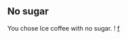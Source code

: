 ## No sugar
You chose Ice coffee with no sugar.
! [f](https://www.google.com/imgres?imgurl=https%3A%2F%2Flovingitvegan.com%2Fwp-content%2Fuploads%2F2018%2F05%2FVegan-Iced-Coffee-13.jpg&imgrefurl=https%3A%2F%2Flovingitvegan.com%2Fvegan-iced-coffee%2F&docid=_EiXIWvYarJrAM&tbnid=hcRxsYYyr6vc7M%3A&vet=10ahUKEwjV5L2muNbmAhVvhuAKHXVDCVMQMwh3KAAwAA..i&w=1024&h=1536&safe=strict&client=firefox-b-1-d&bih=646&biw=1366&q=iced%20coffee&ved=0ahUKEwjV5L2muNbmAhVvhuAKHXVDCVMQMwh3KAAwAA&iact=mrc&uact=8)
